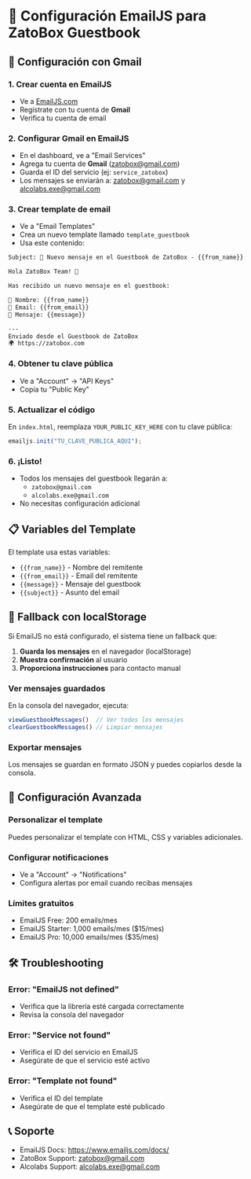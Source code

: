 # 📧 Configuración EmailJS para ZatoBox Guestbook

## 🚀 Configuración con Gmail

### 1. Crear cuenta en EmailJS
- Ve a [EmailJS.com](https://www.emailjs.com/)
- Regístrate con tu cuenta de **Gmail**
- Verifica tu cuenta de email

### 2. Configurar Gmail en EmailJS
- En el dashboard, ve a "Email Services"
- Agrega tu cuenta de **Gmail** (zatobox@gmail.com)
- Guarda el ID del servicio (ej: `service_zatobox`)
- Los mensajes se enviarán a: zatobox@gmail.com y alcolabs.exe@gmail.com

### 3. Crear template de email
- Ve a "Email Templates"
- Crea un nuevo template llamado `template_guestbook`
- Usa este contenido:

```html
Subject: 📖 Nuevo mensaje en el Guestbook de ZatoBox - {{from_name}}

Hola ZatoBox Team! 🚀

Has recibido un nuevo mensaje en el guestbook:

👤 Nombre: {{from_name}}
📧 Email: {{from_email}}
💬 Mensaje: {{message}}

---
Enviado desde el Guestbook de ZatoBox
🌍 https://zatobox.com
```

### 4. Obtener tu clave pública
- Ve a "Account" → "API Keys"
- Copia tu "Public Key"

### 5. Actualizar el código
En `index.html`, reemplaza `YOUR_PUBLIC_KEY_HERE` con tu clave pública:

```javascript
emailjs.init("TU_CLAVE_PUBLICA_AQUI");
```

### 6. ¡Listo!
- Todos los mensajes del guestbook llegarán a:
  - `zatobox@gmail.com`
  - `alcolabs.exe@gmail.com`
- No necesitas configuración adicional

## 📋 Variables del Template

El template usa estas variables:
- `{{from_name}}` - Nombre del remitente
- `{{from_email}}` - Email del remitente  
- `{{message}}` - Mensaje del guestbook
- `{{subject}}` - Asunto del email

## 🔧 Fallback con localStorage

Si EmailJS no está configurado, el sistema tiene un fallback que:

1. **Guarda los mensajes** en el navegador (localStorage)
2. **Muestra confirmación** al usuario
3. **Proporciona instrucciones** para contacto manual

### Ver mensajes guardados
En la consola del navegador, ejecuta:
```javascript
viewGuestbookMessages()  // Ver todos los mensajes
clearGuestbookMessages() // Limpiar mensajes
```

### Exportar mensajes
Los mensajes se guardan en formato JSON y puedes copiarlos desde la consola.

## 🔧 Configuración Avanzada

### Personalizar el template
Puedes personalizar el template con HTML, CSS y variables adicionales.

### Configurar notificaciones
- Ve a "Account" → "Notifications"
- Configura alertas por email cuando recibas mensajes

### Límites gratuitos
- EmailJS Free: 200 emails/mes
- EmailJS Starter: 1,000 emails/mes ($15/mes)
- EmailJS Pro: 10,000 emails/mes ($35/mes)

## 🛠️ Troubleshooting

### Error: "EmailJS not defined"
- Verifica que la librería esté cargada correctamente
- Revisa la consola del navegador

### Error: "Service not found"
- Verifica el ID del servicio en EmailJS
- Asegúrate de que el servicio esté activo

### Error: "Template not found"
- Verifica el ID del template
- Asegúrate de que el template esté publicado

## 📞 Soporte

- EmailJS Docs: https://www.emailjs.com/docs/
- ZatoBox Support: zatobox@gmail.com
- Alcolabs Support: alcolabs.exe@gmail.com 